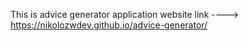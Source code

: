 This is advice generator application
website link ----> https://nikolozwdev.github.io/advice-generator/
